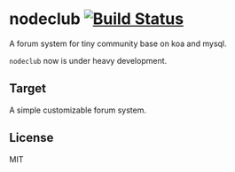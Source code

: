 nodeclub [![Build Status](https://secure.travis-ci.org/dead-horse/nodeclub.js.png)](http://travis-ci.org/dead-horse/nodeclub.js)
========

A forum system for tiny community base on koa and mysql.

`nodeclub` now is under heavy development.

## Target

A simple customizable forum system.

## License
MIT
